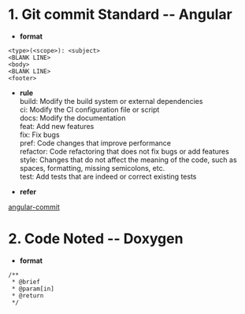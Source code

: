 # 1. Git commit Standard -- Angular 
+ **format**<br>
```
<type>(<scope>): <subject>
<BLANK LINE>
<body>
<BLANK LINE>
<footer>

```
+ **rule**  <br>
build: Modify the build system or external dependencies <br>
ci: Modify the CI configuration file or script <br>
docs: Modify the documentation <br>
feat: Add new features <br>
fix: Fix bugs <br>
pref: Code changes that improve performance <br>
refactor: Code refactoring that does not fix bugs or add features <br>
style: Changes that do not affect the meaning of the code, such as spaces, formatting, missing semicolons, etc. <br>
test: Add tests that are indeed or correct existing tests <br>


+ **refer**<br>

[angular-commit](https://zjdoc-gitguide.readthedocs.io/zh-cn/latest/message/angular-commit.html)


# 2.  Code Noted -- Doxygen 
+ **format**
```
/**
 * @brief 
 * @param[in] 
 * @return 
 */
```